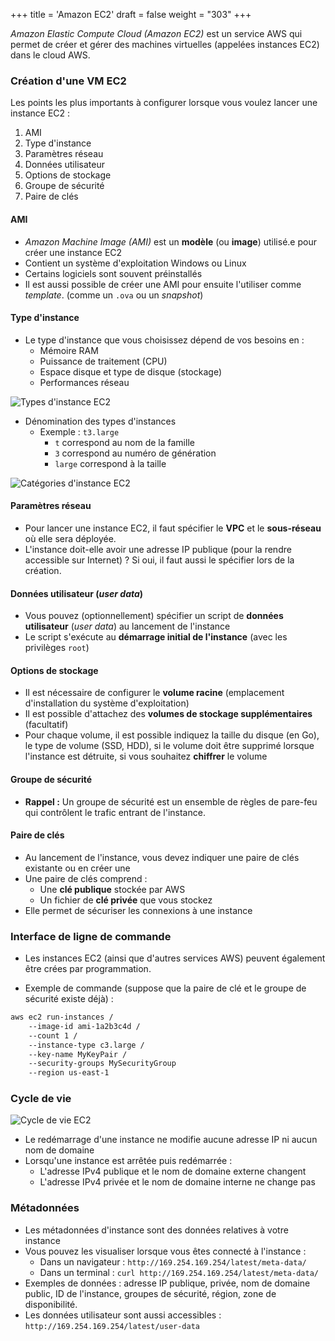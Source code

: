 +++
title = 'Amazon EC2'
draft = false
weight = "303"
+++

*Amazon Elastic Compute Cloud (Amazon EC2)* est un service AWS qui permet de créer et gérer des machines virtuelles (appelées instances EC2) dans le cloud AWS.  

### Création d'une VM EC2
Les points les plus importants à configurer lorsque vous voulez lancer une instance EC2 :

1. AMI
2. Type d'instance
3. Paramètres réseau
4. Données utilisateur
5. Options de stockage
5. Groupe de sécurité
6. Paire de clés

#### AMI
+ *Amazon Machine Image (AMI)* est un **modèle** (ou **image**) utilisé.e pour créer une instance EC2
+ Contient un système d'exploitation Windows ou Linux
+ Certains logiciels sont souvent préinstallés
+ Il est aussi possible de créer une AMI pour ensuite l'utiliser comme *template*. (comme un `.ova` ou un *snapshot*)

#### Type d'instance
+ Le type d'instance que vous choisissez dépend de vos besoins en :
    + Mémoire RAM
    + Puissance de traitement (CPU)
    + Espace disque et type de disque (stockage)
    + Performances réseau

![Types d'instance EC2](/420-414/images/3-vm-conteneur/3-04-ec2.png?width=22rem)

+ Dénomination des types d'instances
    + Exemple : `t3.large`
        + `t` correspond au nom de la famille
        + `3` correspond au numéro de génération
        + `large` correspond à la taille

![Catégories d'instance EC2](/420-414/images/3-vm-conteneur/3-05-ec2.png?width=40rem)


#### Paramètres réseau
+ Pour lancer une instance EC2, il faut spécifier le **VPC** et le **sous-réseau** où elle sera déployée.
+ L'instance doit-elle avoir une adresse IP publique (pour la rendre accessible sur Internet) ? Si oui, il faut aussi le spécifier lors de la création.

#### Données utilisateur (*user data*)
+ Vous pouvez (optionnellement) spécifier un script de **données utilisateur** (*user data*) au lancement de l'instance 
+ Le script s'exécute au **démarrage initial de l'instance** (avec les privilèges `root`)

#### Options de stockage
+ Il est nécessaire de configurer le **volume racine** (emplacement d'installation du système d'exploitation)
+ Il est possible d'attachez des **volumes de stockage supplémentaires** (facultatif)
+ Pour chaque volume, il est possible indiquez la taille du disque (en Go), le type de volume (SSD, HDD), si le volume doit être supprimé lorsque l'instance est détruite, si vous souhaitez **chiffrer** le volume

#### Groupe de sécurité
+ **Rappel :** Un groupe de sécurité est un ensemble de règles de pare-feu qui contrôlent le trafic entrant de l'instance.

#### Paire de clés
+ Au lancement de l'instance, vous devez indiquer une paire de clés existante ou en créer une
+ Une paire de clés comprend : 
    + Une **clé publique** stockée par AWS
    + Un fichier de **clé privée** que vous stockez
+ Elle permet de sécuriser les connexions à une instance

### Interface de ligne de commande
+ Les instances EC2 (ainsi que d'autres services AWS) peuvent également être crées par programmation.

+ Exemple de commande (suppose que la paire de clé et le groupe de sécurité existe déjà) :
```bash
aws ec2 run-instances /
    --image-id ami-1a2b3c4d /
    --count 1 /
    --instance-type c3.large /
    --key-name MyKeyPair /
    --security-groups MySecurityGroup
    --region us-east-1
``` 

### Cycle de vie

![Cycle de vie EC2](/420-414/images/3-vm-conteneur/3-06-ec2.png)

+ Le redémarrage d'une instance ne modifie aucune adresse IP ni aucun nom de domaine
+ Lorsqu'une instance est arrêtée puis redémarrée :
    + L'adresse IPv4 publique et le nom de domaine externe changent
    + L'adresse IPv4 privée et le nom de domaine interne ne change pas

### Métadonnées
+ Les métadonnées d'instance sont des données relatives à votre instance
+ Vous pouvez les visualiser lorsque vous êtes connecté à l'instance :
    + Dans un navigateur : `http://169.254.169.254/latest/meta-data/`
    + Dans un terminal : `curl http://169.254.169.254/latest/meta-data/`
+ Exemples de données : adresse IP publique, privée, nom de domaine public, ID de l'instance, groupes de sécurité, région, zone de disponibilité.
+ Les données utilisateur sont aussi accessibles : `http://169.254.169.254/latest/user-data`